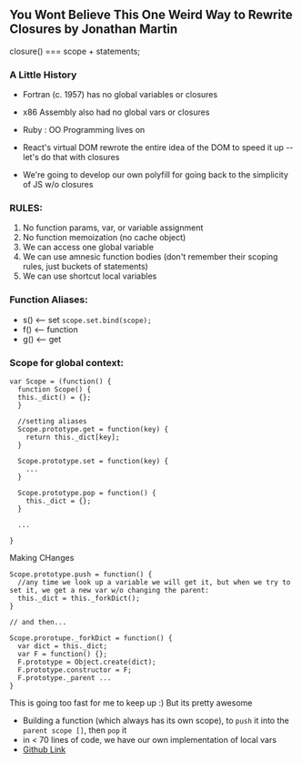 You Wont Believe This One Weird Way to Rewrite Closures by Jonathan Martin
---

closure() === scope + statements;


### A Little History

- Fortran (c. 1957) has no global variables or closures
- x86 Assembly also had no global vars or closures
- Ruby : OO Programming lives on
- React's virtual DOM rewrote the entire idea of the DOM to speed it up -- let's do that with closures

- We're going to develop our own polyfill for going back to the simplicity of JS w/o closures

### RULES:

1. No function params, var, or variable assignment
2. No function memoization (no cache object)
3. We can access one global variable
4. We can use amnesic function bodies (don't remember their scoping rules, just buckets of statements)
5. We can use shortcut local variables


### Function Aliases:

- s() <-- set `scope.set.bind(scope);`
- f() <-- function
- g() <-- get

### Scope for global context:

```
var Scope = (function() {
  function Scope() {
  this._dict() = {};
  }

  //setting aliases
  Scope.prototype.get = function(key) {
    return this._dict[key];
  }

  Scope.prototype.set = function(key) {
    ...
  }

  Scope.prototype.pop = function() {
    this._dict = {};
  }

  ...

}
```

Making CHanges

```
Scope.prototype.push = function() {
  //any time we look up a variable we will get it, but when we try to set it, we get a new var w/o changing the parent:
  this._dict = this._forkDict();
}

// and then...

Scope.prorotupe._forkDict = function() {
  var dict = this._dict;
  var F = function() {};
  F.prototype = Object.create(dict);
  F.prototype.constructor = F;
  F.prototype._parent ...
}
```

This is going too fast for me to keep up :) But its pretty awesome

- Building a function (which always has its own scope), to `push` it into the `parent scope []`, then `pop` it
- in < 70 lines of code, we have our own implementation of local vars
- [Github Link](https://github.com/nybblr/closures)